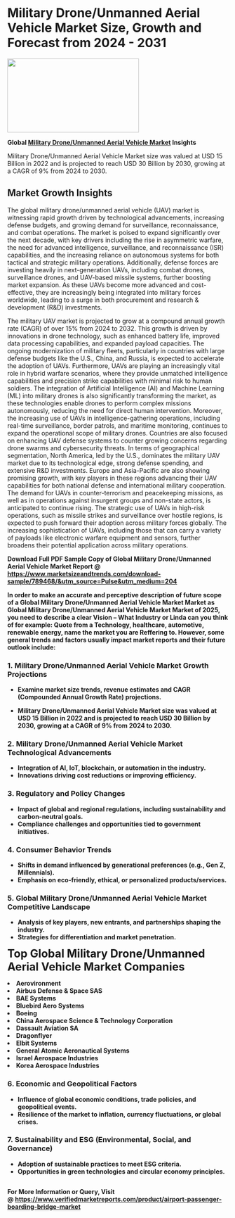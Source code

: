 <H1>Military Drone/Unmanned Aerial Vehicle Market Size, Growth and Forecast from 2024 - 2031</H1><img class="aligncenter size-medium wp-image-584254" src="https://thirdeyenews.in/wp-content/uploads/2024/09/Global-Market-Research-300x168.jpeg" alt="" width="300" height="168" /><p><strong>Global&nbsp;<a href="https://www.marketsizeandtrends.com/download-sample/789468/&amp;utm_source=Pulse&amp;utm_medium=204">Military Drone/Unmanned Aerial Vehicle Market</a> Insights</strong></p><p>Military Drone/Unmanned Aerial Vehicle Market size was valued at USD 15 Billion in 2022 and is projected to reach USD 30 Billion by 2030, growing at a CAGR of 9% from 2024 to 2030.</p><p><h2>Market Growth Insights</h2> <p>The global military drone/unmanned aerial vehicle (UAV) market is witnessing rapid growth driven by technological advancements, increasing defense budgets, and growing demand for surveillance, reconnaissance, and combat operations. The market is poised to expand significantly over the next decade, with key drivers including the rise in asymmetric warfare, the need for advanced intelligence, surveillance, and reconnaissance (ISR) capabilities, and the increasing reliance on autonomous systems for both tactical and strategic military operations. Additionally, defense forces are investing heavily in next-generation UAVs, including combat drones, surveillance drones, and UAV-based missile systems, further boosting market expansion. As these UAVs become more advanced and cost-effective, they are increasingly being integrated into military forces worldwide, leading to a surge in both procurement and research & development (R&D) investments.</p> <p><strong></strong></p> <p>The military UAV market is projected to grow at a compound annual growth rate (CAGR) of over 15% from 2024 to 2032. This growth is driven by innovations in drone technology, such as enhanced battery life, improved data processing capabilities, and expanded payload capacities. The ongoing modernization of military fleets, particularly in countries with large defense budgets like the U.S., China, and Russia, is expected to accelerate the adoption of UAVs. Furthermore, UAVs are playing an increasingly vital role in hybrid warfare scenarios, where they provide unmatched intelligence capabilities and precision strike capabilities with minimal risk to human soldiers. The integration of Artificial Intelligence (AI) and Machine Learning (ML) into military drones is also significantly transforming the market, as these technologies enable drones to perform complex missions autonomously, reducing the need for direct human intervention. Moreover, the increasing use of UAVs in intelligence-gathering operations, including real-time surveillance, border patrols, and maritime monitoring, continues to expand the operational scope of military drones. Countries are also focused on enhancing UAV defense systems to counter growing concerns regarding drone swarms and cybersecurity threats. In terms of geographical segmentation, North America, led by the U.S., dominates the military UAV market due to its technological edge, strong defense spending, and extensive R&D investments. Europe and Asia-Pacific are also showing promising growth, with key players in these regions advancing their UAV capabilities for both national defense and international military cooperation. The demand for UAVs in counter-terrorism and peacekeeping missions, as well as in operations against insurgent groups and non-state actors, is anticipated to continue rising. The strategic use of UAVs in high-risk operations, such as missile strikes and surveillance over hostile regions, is expected to push forward their adoption across military forces globally. The increasing sophistication of UAVs, including those that can carry a variety of payloads like electronic warfare equipment and sensors, further broadens their potential application across military operations. <p><strong></p><p><span class=""><strong>Download Full PDF Sample Copy of Global Military Drone/Unmanned Aerial Vehicle Market Report</strong> @ <a href="https://www.marketsizeandtrends.com/download-sample/789468/&amp;utm_source=Pulse&amp;utm_medium=204" target="_blank">https://www.marketsizeandtrends.com/download-sample/789468/&amp;utm_source=Pulse&amp;utm_medium=204</a></span></p><p>In order to make an accurate and perceptive description of future scope of a Global&nbsp;Military Drone/Unmanned Aerial Vehicle Market Market as Global&nbsp;Military Drone/Unmanned Aerial Vehicle Market Market of 2025, you need to describe a clear Vision &ndash; What Industry or Linda can you think of for example: Quote from a Technology, healthcare, automotive, renewable energy, name the market you are Reffering to. However, some general trends and factors usually impact market reports and their future outlook include:</p><h3>1.&nbsp;<strong>Military Drone/Unmanned Aerial Vehicle Market Growth Projections</strong></h3><ul><li>Examine market size trends, revenue estimates and CAGR (Compounded Annual Growth Rate) projections.</li><li><p>Military Drone/Unmanned Aerial Vehicle Market size was valued at USD 15 Billion in 2022 and is projected to reach USD 30 Billion by 2030, growing at a CAGR of 9% from 2024 to 2030.</p></li></ul><h3>2.&nbsp;<strong>Military Drone/Unmanned Aerial Vehicle Market Technological Advancements</strong></h3><ul><li>Integration of AI, IoT, blockchain, or automation in the industry.</li><li>Innovations driving cost reductions or improving efficiency.</li></ul><h3>3.&nbsp;<strong>Regulatory and Policy Changes</strong></h3><ul><li>Impact of global and regional regulations, including sustainability and carbon-neutral goals.</li><li>Compliance challenges and opportunities tied to government initiatives.</li></ul><h3>4.&nbsp;<strong>Consumer Behavior Trends</strong></h3><ul><li>Shifts in demand influenced by generational preferences (e.g., Gen Z, Millennials).</li><li>Emphasis on eco-friendly, ethical, or personalized products/services.</li></ul><h3>5.&nbsp;<strong>Global Military Drone/Unmanned Aerial Vehicle Market Competitive Landscape</strong></h3><ul><li>Analysis of key players, new entrants, and partnerships shaping the industry.</li><li>Strategies for differentiation and market penetration.</li></ul><p data-pm-slice="1 1 []"><span style="color: inherit; font-family: inherit; font-size: 25px;">Top Global Military Drone/Unmanned Aerial Vehicle Market Companies</span></p><div class="" data-test-id=""><p><li>Aerovironment</li><li> Airbus Defense & Space SAS</li><li> BAE Systems</li><li> Bluebird Aero Systems</li><li> Boeing</li><li> China Aerospace Science & Technology Corporation</li><li> Dassault Aviation SA</li><li> Dragonflyer</li><li> Elbit Systems</li><li> General Atomic Aeronautical Systems</li><li> Israel Aerospace Industries</li><li> Korea Aerospace Industries</li></p></div><h3>6.&nbsp;<strong>Economic and Geopolitical Factors</strong></h3><ul><li>Influence of global economic conditions, trade policies, and geopolitical events.</li><li>Resilience of the market to inflation, currency fluctuations, or global crises.</li></ul><h3>7.&nbsp;<strong>Sustainability and ESG (Environmental, Social, and Governance)</strong></h3><ul><li>Adoption of sustainable practices to meet ESG criteria.</li><li>Opportunities in green technologies and circular economy principles.</li></ul><h2><strong style="font-size: 14px;">For More Information or Query, Visit @&nbsp;</strong><a style="background-color: #ffffff; font-size: 14px;" href="https://www.marketsizeandtrends.com/report/military-drone-unmanned-aerial-vehicle-market/" target="_blank">https://www.verifiedmarketreports.com/product/airport-passenger-boarding-bridge-market</a></h2>
